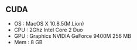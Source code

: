 ## CUDA

 * OS  : MacOS X 10.8.5(M.Lion)
 * CPU : 2Ghz Intel Core 2 Duo
 * GPU : Graphics  NVIDIA GeForce 9400M 256 MB
 * Mem : 8 GB



